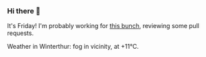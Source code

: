 ### Hi there :wave:

It's Friday! I'm probably working for [this bunch](https://github.com/kohofinancial), reviewing some pull requests.

Weather in Winterthur: fog in vicinity, at +11°C.
